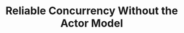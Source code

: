 ---
title: Reliable Concurrency Without the Actor Model
url-video: https://www.youtube.com/watch?v=8OQUH8q4sMM
authors:
- Andrew Rademacher
type: presentation
tags:
- concurrency
- STM
doHaskell-type: video lecture
dohaskell-collections:
- concurrency
- STM
dohaskell-year: 2015
---